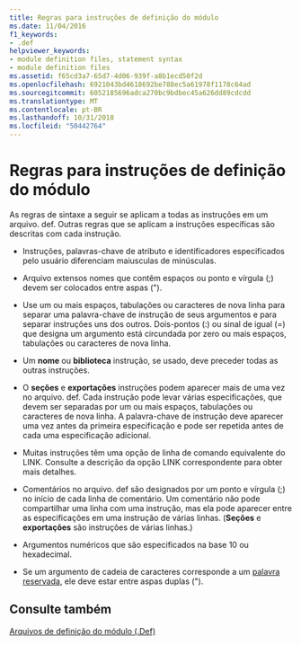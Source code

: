 ```yaml
---
title: Regras para instruções de definição do módulo
ms.date: 11/04/2016
f1_keywords:
- .def
helpviewer_keywords:
- module definition files, statement syntax
- module definition files
ms.assetid: f65cd3a7-65d7-4d06-939f-a8b1ecd50f2d
ms.openlocfilehash: 6921043bd4618692be788ec5a61978f1178c64ad
ms.sourcegitcommit: 6052185696adca270bc9bdbec45a626dd89cdcdd
ms.translationtype: MT
ms.contentlocale: pt-BR
ms.lasthandoff: 10/31/2018
ms.locfileid: "50442764"
---
```

# <a name="rules-for-module-definition-statements"></a>Regras para instruções de definição do módulo

As regras de sintaxe a seguir se aplicam a todas as instruções em um arquivo. def. Outras regras que se aplicam a instruções específicas são descritas com cada instrução.

- Instruções, palavras-chave de atributo e identificadores especificados pelo usuário diferenciam maiusculas de minúsculas.

- Arquivo extensos nomes que contêm espaços ou ponto e vírgula (;) devem ser colocados entre aspas (").

- Use um ou mais espaços, tabulações ou caracteres de nova linha para separar uma palavra-chave de instrução de seus argumentos e para separar instruções uns dos outros. Dois-pontos (:) ou sinal de igual (=) que designa um argumento está circundada por zero ou mais espaços, tabulações ou caracteres de nova linha.

- Um **nome** ou **biblioteca** instrução, se usado, deve preceder todas as outras instruções.

- O **seções** e **exportações** instruções podem aparecer mais de uma vez no arquivo. def. Cada instrução pode levar várias especificações, que devem ser separadas por um ou mais espaços, tabulações ou caracteres de nova linha. A palavra-chave de instrução deve aparecer uma vez antes da primeira especificação e pode ser repetida antes de cada uma especificação adicional.

- Muitas instruções têm uma opção de linha de comando equivalente do LINK. Consulte a descrição da opção LINK correspondente para obter mais detalhes.

- Comentários no arquivo. def são designados por um ponto e vírgula (;) no início de cada linha de comentário. Um comentário não pode compartilhar uma linha com uma instrução, mas ela pode aparecer entre as especificações em uma instrução de várias linhas. (**Seções** e **exportações** são instruções de várias linhas.)

- Argumentos numéricos que são especificados na base 10 ou hexadecimal.

- Se um argumento de cadeia de caracteres corresponde a um [palavra reservada](../../build/reference/reserved-words.md), ele deve estar entre aspas duplas (").

## <a name="see-also"></a>Consulte também

[Arquivos de definição do módulo (.Def)](../../build/reference/module-definition-dot-def-files.md)